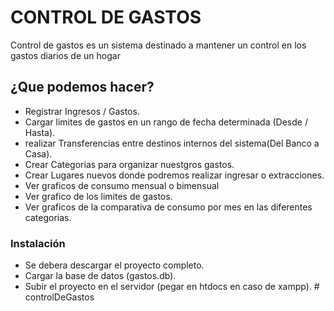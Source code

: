 # CONTROL DE GASTOS

Control de gastos es un sistema destinado a mantener un control en los gastos diarios de un hogar

## ¿Que podemos hacer?

* Registrar Ingresos / Gastos.
* Cargar limites de gastos en un rango de fecha determinada (Desde / Hasta).
*	realizar Transferencias entre destinos internos del sistema(Del Banco a Casa).
* Crear Categorias para organizar nuestgros gastos.
* Crear Lugares nuevos donde podremos realizar ingresar o extracciones. 
* Ver graficos de consumo mensual o bimensual
* Ver grafico de los limites de gastos.
* Ver graficos de la comparativa de consumo por mes en las diferentes categorias. 

### Instalación

* Se debera descargar el proyecto completo.
* Cargar la base de datos (gastos.db).
* Subir el proyecto en el servidor (pegar en htdocs en caso de xampp). # controlDeGastos
